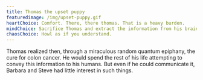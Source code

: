 ```yaml
---
title: Thomas the upset puppy
featuredimage: /img/upset-puppy.gif
heartChoice: Comfort. There, there thomas. That is a heavy burden.
mindChoice: Sacrifice Thomas and extract the information from his brain samples.
chaosChoice: Howl as if you understand.
---
```

Thomas realized then, through a miraculous random quantum epiphany, the cure for colon cancer.  He would spend the rest of his life attempting to convey this information to his humans.  But even if he could communicate it, Barbara and Steve had little interest in such things.